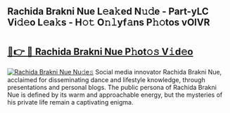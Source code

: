 ## Rachida Brakni Nue L𝚎a𝚔ed N𝚞𝚍e - Part-yLC Vi𝚍𝚎o L𝚎a𝚔s - H𝚘𝚝 O𝚗𝚕yf𝚊ns P𝚑𝚘tos vOIVR

# <h2><a href="http://kfajmu.oniu.top/?m=Rachida+Brakni+Nue">🔗👉 🔴 Rachida Brakni Nue P𝚑ot𝚘𝚜 V𝚒d𝚎o</a></h2>

[![Rachida Brakni Nue Nu𝚍e𝚜](https://i.imgur.com/0qMVB7G.gif)](http://kfajmu.oniu.top/?m=Rachida+Brakni+Nue)
Social media innovator Rachida Brakni Nue, acclaimed for disseminating dance and lifestyle knowledge, through presentations and personal blogs. The public persona of Rachida Brakni Nue is defined by its warm and approachable energy, but the mysteries of his private life remain a captivating enigma.  
